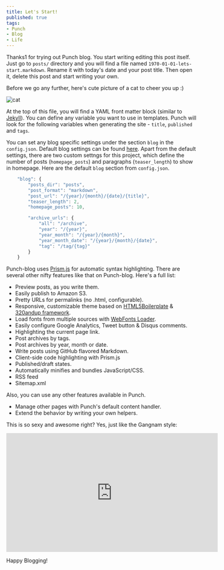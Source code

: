 ```yaml
--- 
title: Let's Start! 
published: true
tags:
- Punch 
- Blog 
- Life
---
```


Thanks1 for trying out Punch blog. You start writing editing this post itself. Just go to `posts/` directory and you will find a file named `1970-01-01-lets-start.markdown`. Rename it with today's date and your post title. Then open it, delete this post and start writing your own.

Before we go any further, here's cute picture of a cat to cheer you up :)

![cat](/img/cat.jpg)

At the top of this file, you will find a YAML front matter block (similar to [Jekyll](https://github.com/mojombo/jekyll)). You can define any variable you want to use in templates. Punch will look for the following variables when generating the site - `title`, `published` and `tags`.

You can set any blog specific settings under the section `blog` in the `config.json`. Default blog settings can be found [here](https://github.com/laktek/punch-blog-content-handler). Apart from the default settings, there are two custom settngs for this project, which define the number of posts (`homepage_posts`) and paragraphs (`teaser_length`) to show in homepage. Here are the default `blog` section from `config.json`.

```javascript
	"blog": {
		"posts_dir": "posts",
		"post_format": "markdown",	
		"post_url": "/{year}/{month}/{date}/{title}",
		"teaser_length": 2,
		"homepage_posts": 10,

		"archive_urls": {
			"all": "/archive",
			"year": "/{year}",
			"year_month": "/{year}/{month}",
			"year_month_date": "/{year}/{month}/{date}",
			"tag": "/tag/{tag}"
		}
	}
```

Punch-blog uses [Prism.js](http://prismjs.com/) for automatic syntax highlighting. There are several other nifty features like that on Punch-blog. Here's a full list: 

* Preview posts, as you write them.
* Easily publish to Amazon S3.
* Pretty URLs for permalinks (no .html, configurable).
* Responsive, customizable theme based on [HTML5Boilerplate](html5boilerplate.com) & [320andup framework](https://github.com/malarkey/320andup/).
* Load fonts from multiple sources with [WebFonts Loader](https://github.com/typekit/webfontloader).
* Easily configure Google Analytics, Tweet button & Disqus comments.
* Highlighting the current page link.
* Post archives by tags.
* Post archives by year, month or date.
* Write posts using GitHub flavored Markdown.
* Client-side code highlighting with Prism.js
* Published/draft states.
* Automatically minifies and bundles JavaScript/CSS.
* RSS feed 
* Sitemap.xml

Also, you can use any other features available in Punch.

* Manage other pages with Punch's default content handler.
* Extend the behavior by writing your own helpers.

This is so sexy and awesome right? Yes, just like the Gangnam style:

<iframe width="560" height="315" src="http://www.youtube.com/embed/9bZkp7q19f0" frameborder="0" allowfullscreen></iframe> 


Happy Blogging!
